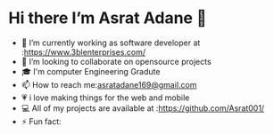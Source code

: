 #  Hi there I’m Asrat Adane 👋
                                                      

<!--
**Asrat001/Asrat001** is a ✨ _special_ ✨ repository because its `README.md` (this file) appears on your GitHub profile.

Here are some ideas to get you started:


- 🌱 I’m currently learning ...
- 
- 🤔 I’m looking for help with ...
- 💬 Ask me about ...
- 📫 How to reach me: ...
- 😄 Pronouns: ...
- ⚡ Fun fact: ...
-->
- 🔭 I’m currently working as software developer at :https://www.3blenterprises.com/  
- 👯 I’m looking to collaborate on  opensource projects
- 🎓 I'm computer Engineering Gradute
- 📫 How to reach me:asratadane169@gmail.com
- 💗 i love making things for the web and mobile
- 💻 All of my projects are available at :https://github.com/Asrat001/
- ⚡ Fun fact: 


  

 <!--[![Top Langs](https://github-readme-stats-git-masterrstaa-rickstaa.vercel.app/api/top-langs/?username=Asrat001&theme=radical)](https://github.com/Asrat001/github-readme-stats)

![Asrat's GitHub stats](https://github-readme-stats.vercel.app/api?username=Asrat001&show_icons=true&bg_color=00000000)
